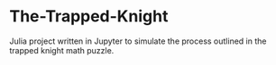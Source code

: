 # The-Trapped-Knight
Julia project written in Jupyter to simulate the process outlined in the trapped knight math puzzle.
